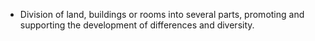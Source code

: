 - Division of land, buildings or rooms into several parts, promoting and supporting the development of differences and diversity.